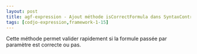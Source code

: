 ```yaml
---
layout: post
title: agf-expression - Ajout méthode isCorrectFormula dans SyntaxControl
tags: [codjo-expression,framework-1-15]
---
```

Cette méthode permet valider rapidement si la formule passée par paramètre est correcte ou pas.